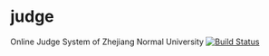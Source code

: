 # judge
Online Judge System of Zhejiang Normal University
[![Build Status](https://travis-ci.org/zjnu-acm/judge.svg?branch=master)](https://travis-ci.org/zjnu-acm/judge)